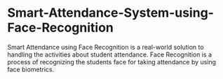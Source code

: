 # Smart-Attendance-System-using-Face-Recognition
Smart Attendance using Face Recognition is a real-world solution to handling the activities about student attendance. Face Recognition is a process of recognizing the students face for taking attendance by using face biometrics.
